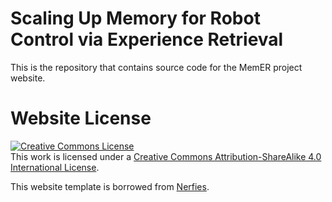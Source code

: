 # Scaling Up Memory for Robot Control via Experience Retrieval

This is the repository that contains source code for the MemER project website.

# Website License
<a rel="license" href="http://creativecommons.org/licenses/by-sa/4.0/"><img alt="Creative Commons License" style="border-width:0" src="https://i.creativecommons.org/l/by-sa/4.0/88x31.png" /></a><br />This work is licensed under a <a rel="license" href="http://creativecommons.org/licenses/by-sa/4.0/">Creative Commons Attribution-ShareAlike 4.0 International License</a>.

This website template is borrowed from [Nerfies](https://github.com/nerfies/nerfies.github.io).
